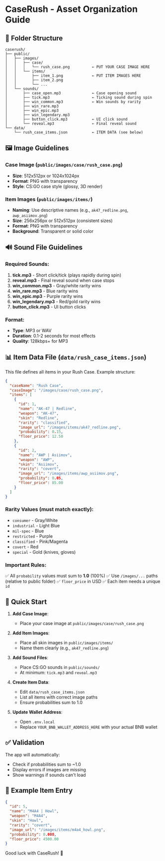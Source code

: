# CaseRush - Asset Organization Guide

## 📁 Folder Structure

```
caserush/
├── public/
│   ├── images/
│   │   ├── case/
│   │   │   └── rush_case.png          ← PUT YOUR CASE IMAGE HERE
│   │   └── items/
│   │       ├── item_1.png             ← PUT ITEM IMAGES HERE
│   │       ├── item_2.png
│   │       └── ...
│   └── sounds/
│       ├── case_open.mp3              ← Case opening sound
│       ├── tick.mp3                   ← Ticking sound during spin
│       ├── win_common.mp3             ← Win sounds by rarity
│       ├── win_rare.mp3
│       ├── win_epic.mp3
│       ├── win_legendary.mp3
│       ├── button_click.mp3           ← UI click sound
│       └── reveal.mp3                 ← Final reveal sound
└── data/
    └── rush_case_items.json           ← ITEM DATA (see below)
```

## 🖼️ Image Guidelines

### Case Image (`public/images/case/rush_case.png`)
- **Size**: 512x512px or 1024x1024px
- **Format**: PNG with transparency
- **Style**: CS:GO case style (glossy, 3D render)

### Item Images (`public/images/items/`)
- **Naming**: Use descriptive names (e.g., `ak47_redline.png`, `awp_asiimov.png`)
- **Size**: 256x256px or 512x512px (consistent sizes)
- **Format**: PNG with transparency
- **Background**: Transparent or solid color

## 🔊 Sound File Guidelines

### Required Sounds:
1. **tick.mp3** - Short click/tick (plays rapidly during spin)
2. **reveal.mp3** - Final reveal sound when case stops
3. **win_common.mp3** - Gray/white rarity wins
4. **win_rare.mp3** - Blue rarity wins
5. **win_epic.mp3** - Purple rarity wins
6. **win_legendary.mp3** - Red/gold rarity wins
7. **button_click.mp3** - UI button clicks

### Format:
- **Type**: MP3 or WAV
- **Duration**: 0.1-2 seconds for most effects
- **Quality**: 128kbps+ for MP3

## 📊 Item Data File (`data/rush_case_items.json`)

This file defines all items in your Rush Case. Example structure:

```json
{
  "caseName": "Rush Case",
  "caseImage": "/images/case/rush_case.png",
  "items": [
    {
      "id": 1,
      "name": "AK-47 | Redline",
      "weapon": "AK-47",
      "skin": "Redline",
      "rarity": "classified",
      "image_url": "/images/items/ak47_redline.png",
      "probability": 0.15,
      "floor_price": 12.50
    },
    {
      "id": 2,
      "name": "AWP | Asiimov",
      "weapon": "AWP",
      "skin": "Asiimov",
      "rarity": "covert",
      "image_url": "/images/items/awp_asiimov.png",
      "probability": 0.05,
      "floor_price": 85.00
    }
  ]
}
```

### Rarity Values (must match exactly):
- `consumer` - Gray/White
- `industrial` - Light Blue
- `mil-spec` - Blue
- `restricted` - Purple
- `classified` - Pink/Magenta
- `covert` - Red
- `special` - Gold (knives, gloves)

### Important Rules:
✅ All `probability` values must sum to **1.0** (100%)
✅ Use `/images/...` paths (relative to public folder)
✅ `floor_price` in USD
✅ Each item needs a unique `id`

## 🚀 Quick Start

1. **Add Case Image**:
   - Place your case image at `public/images/case/rush_case.png`

2. **Add Item Images**:
   - Place all skin images in `public/images/items/`
   - Name them clearly (e.g., `ak47_redline.png`)

3. **Add Sound Files**:
   - Place CS:GO sounds in `public/sounds/`
   - At minimum: `tick.mp3` and `reveal.mp3`

4. **Create Item Data**:
   - Edit `data/rush_case_items.json`
   - List all items with correct image paths
   - Ensure probabilities sum to 1.0

5. **Update Wallet Address**:
   - Open `.env.local`
   - Replace `YOUR_BNB_WALLET_ADDRESS_HERE` with your actual BNB wallet

## ✅ Validation

The app will automatically:
- Check if probabilities sum to ~1.0
- Display errors if images are missing
- Show warnings if sounds can't load

## 📝 Example Item Entry

```json
{
  "id": 5,
  "name": "M4A4 | Howl",
  "weapon": "M4A4",
  "skin": "Howl",
  "rarity": "covert",
  "image_url": "/images/items/m4a4_howl.png",
  "probability": 0.008,
  "floor_price": 4500.00
}
```

Good luck with CaseRush! 🎰
